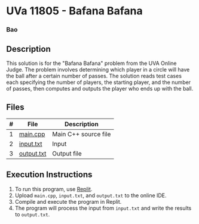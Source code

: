 # UVa 11805 - Bafana Bafana
### Bao 

## Description

This solution is for the "Bafana Bafana" problem from the UVA Online Judge. The problem involves determining which player in a circle will have the ball after a certain number of passes. The solution reads test cases each specifying the number of players, the starting player, and the number of passes, then computes and outputs the player who ends up with the ball.

## Files

|   #   | File                         | Description                                                 |
| :---: | ---------------------------- | ----------------------------------------------------------- |
|   1   | [main.cpp](https://github.com/baogtrang/4883-Prog-Tech/blob/main/Assignments/A04/P11805/main.cpp) | Main C++ source file  |
|   2   | [input.txt](https://github.com/baogtrang/4883-Prog-Tech/blob/main/Assignments/A04/P11805/input.txt)     | Input |
|   3   | [output.txt](https://github.com/baogtrang/4883-Prog-Tech/blob/main/Assignments/A04/P11805/output.txt)   | Output file  |

## Execution Instructions

1. To run this program, use [Replit](https://replit.com/~).
2. Upload `main.cpp`, `input.txt`, and `output.txt` to the online IDE.
3. Compile and execute the program in Replit.
4. The program will process the input from `input.txt` and write the results to `output.txt`.



